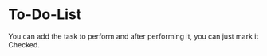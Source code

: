 # To-Do-List
You can add the task to perform and after performing it, you can just mark it Checked.
